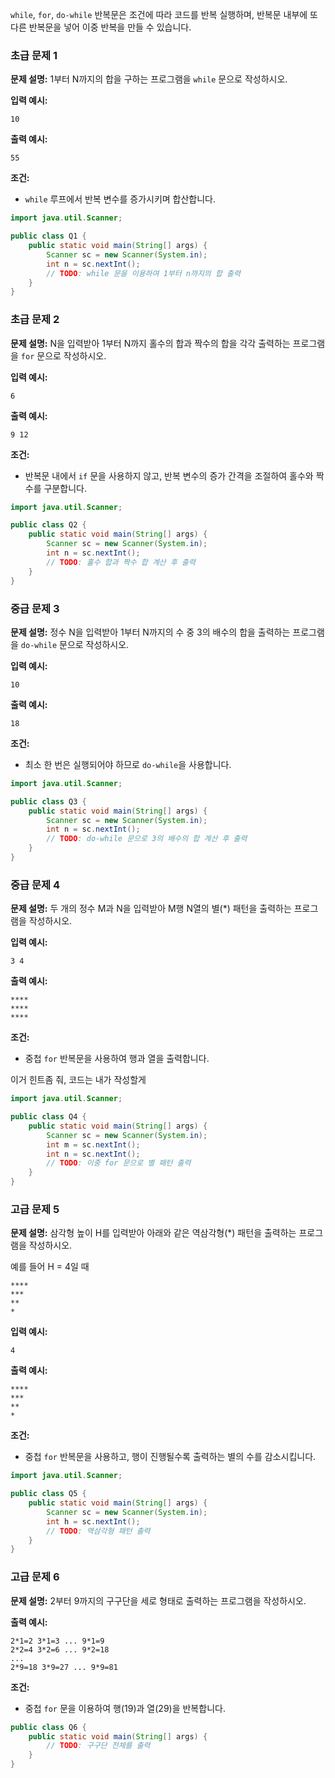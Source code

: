 `while`, `for`, `do-while` 반복문은 조건에 따라 코드를 반복 실행하며, 반복문 내부에 또 다른 반복문을 넣어 이중 반복을 만들 수 있습니다.

### 초급 문제 1

**문제 설명:** 1부터 N까지의 합을 구하는 프로그램을 `while` 문으로 작성하시오.

**입력 예시:**

```
10
```

**출력 예시:**

```
55
```

**조건:**

- `while` 루프에서 반복 변수를 증가시키며 합산합니다.

```java
import java.util.Scanner;

public class Q1 {
    public static void main(String[] args) {
        Scanner sc = new Scanner(System.in);
        int n = sc.nextInt();
        // TODO: while 문을 이용하여 1부터 n까지의 합 출력
    }
}
```

### 초급 문제 2

**문제 설명:** N을 입력받아 1부터 N까지 홀수의 합과 짝수의 합을 각각 출력하는 프로그램을 `for` 문으로 작성하시오.

**입력 예시:**

```
6
```

**출력 예시:**

```
9 12
```

**조건:**

- 반복문 내에서 `if` 문을 사용하지 않고, 반복 변수의 증가 간격을 조절하여 홀수와 짝수를 구분합니다.

```java
import java.util.Scanner;

public class Q2 {
    public static void main(String[] args) {
        Scanner sc = new Scanner(System.in);
        int n = sc.nextInt();
        // TODO: 홀수 합과 짝수 합 계산 후 출력
    }
}
```

### 중급 문제 3

**문제 설명:** 정수 N을 입력받아 1부터 N까지의 수 중 3의 배수의 합을 출력하는 프로그램을 `do-while` 문으로 작성하시오.

**입력 예시:**

```
10
```

**출력 예시:**

```
18
```

**조건:**

- 최소 한 번은 실행되어야 하므로 `do-while`을 사용합니다.

```java
import java.util.Scanner;

public class Q3 {
    public static void main(String[] args) {
        Scanner sc = new Scanner(System.in);
        int n = sc.nextInt();
        // TODO: do-while 문으로 3의 배수의 합 계산 후 출력
    }
}
```

### 중급 문제 4

**문제 설명:** 두 개의 정수 M과 N을 입력받아 M행 N열의 별(*) 패턴을 출력하는 프로그램을 작성하시오.

**입력 예시:**

```
3 4
```

**출력 예시:**

```
****
****
****
```

**조건:**

- 중첩 `for` 반복문을 사용하여 행과 열을 출력합니다.

이거 힌트좀 줘, 코드는 내가 작성할게

```java
import java.util.Scanner;

public class Q4 {
    public static void main(String[] args) {
        Scanner sc = new Scanner(System.in);
        int m = sc.nextInt();
        int n = sc.nextInt();
        // TODO: 이중 for 문으로 별 패턴 출력
    }
}
```

### 고급 문제 5

**문제 설명:** 삼각형 높이 H를 입력받아 아래와 같은 역삼각형(*) 패턴을 출력하는 프로그램을 작성하시오.

예를 들어 H = 4일 때

```
****
***
**
*
```

**입력 예시:**

```
4
```

**출력 예시:**

```
****
***
**
*
```

**조건:**

- 중첩 `for` 반복문을 사용하고, 행이 진행될수록 출력하는 별의 수를 감소시킵니다.

```java
import java.util.Scanner;

public class Q5 {
    public static void main(String[] args) {
        Scanner sc = new Scanner(System.in);
        int h = sc.nextInt();
        // TODO: 역삼각형 패턴 출력
    }
}
```

### 고급 문제 6

**문제 설명:** 2부터 9까지의 구구단을 세로 형태로 출력하는 프로그램을 작성하시오.

**출력 예시:**

```
2*1=2 3*1=3 ... 9*1=9
2*2=4 3*2=6 ... 9*2=18
...
2*9=18 3*9=27 ... 9*9=81
```

**조건:**

- 중첩 `for` 문을 이용하여 행(19)과 열(29)을 반복합니다.

```java
public class Q6 {
    public static void main(String[] args) {
        // TODO: 구구단 전체를 출력
    }
}
```